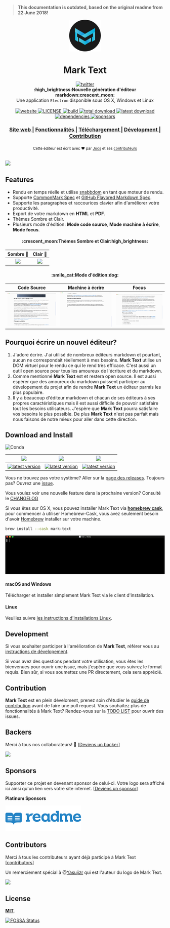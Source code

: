> **This documentation is outdated, based on the original readme from 22 June 2018!**

<p align="center"><img src="../../static/logo-small.png" alt="mark text" width="100" height="100"></p>

<h1 align="center">Mark Text</h1>

<div align="center">
  <a href="https://twitter.com/intent/tweet?via=marktextme&url=https://github.com/marktext/marktext/&text=What%20do%20you%20want%20to%20say%20to%20me?&hashtags=happyMarkText">
    <img src="https://img.shields.io/twitter/url/https/github.com/marktext/marktext.svg?style=for-the-badge" alt="twitter">
  </a>
</div>
<div align="center">
  <strong>:high_brightness:Nouvelle génération d'éditeur markdown:crescent_moon:</strong>
</div>
<div align="center">
  Une application <code>Electron</code> disponible sous OS X, Windows et Linux
</div>

<br />

<div align="center">
  <!-- Version -->
  <a href="https://marktext.github.io/website">
    <img src="https://badge.fury.io/gh/jocs%2Fmarktext.svg" alt="website">
  </a>
  <!-- License -->
  <a href="https://marktext.github.io/website">
    <img src="https://img.shields.io/github/license/marktext/marktext.svg" alt="LICENSE">
  </a>
  <!-- Build Status -->
  <a href="https://marktext.github.io/website">
    <img src="https://travis-ci.org/marktext/marktext.svg?branch=master" alt="build">
  </a>
  <!-- Downloads total -->
  <a href="https://marktext.github.io/website">
    <img src="https://img.shields.io/github/downloads/marktext/marktext/total.svg" alt="total download">
  </a>
  <!-- Downloads latest release -->
  <a href="https://marktext.github.io/website">
    <img src="https://img.shields.io/github/downloads/marktext/marktext/v0.16.2/total.svg" alt="latest download">
  </a>
  <!-- deps -->
  <a href="https://marktext.github.io/website">
    <img src="https://img.shields.io/hackage-deps/v/lens.svg" alt="dependencies">
  </a>
  <!-- sponsors -->
  <a href="https://opencollective.com/marktext">
    <img src="https://opencollective.com/marktext/tiers/silver-sponsors/badge.svg?label=SilverSponsors&color=brightgreen" alt="sponsors">
  </a>
</div>

<div align="center">
  <h3>
    <a href="https://marktext.github.io/website">
      Site web
    </a>
    <span> | </span>
    <a href="https://github.com/marktext/marktext#features">
      Fonctionnalités
    </a>
    <span> | </span>
    <a href="https://github.com/marktext/marktext#download-and-installation">
      Téléchargement
    </a>
    <span> | </span>
    <a href="https://github.com/marktext/marktext#development">
      Dévelopment
    </a>
    <span> | </span>
    <a href="https://github.com/marktext/marktext#contribution">
      Contribution
    </a>
  </h3>
</div>

<div align="center">
  <sub>Cette éditeur est écrit avec ❤︎ par
    <a href="https://github.com/Jocs">Jocs</a> et ses
    <a href="https://github.com/marktext/marktext/graphs/contributors">
      contributeurs
    </a>
  </sub>
</div>

<br />

![](../../docs/marktext.gif)

## Features

- Rendu en temps réelle et utilise [snabbdom](https://github.com/snabbdom/snabbdom) en tant que moteur de rendu.
- Supporte [CommonMark Spec](https://spec.commonmark.org/0.29/) et [GitHub Flavored Markdown Spec](https://github.github.com/gfm/).
- Supporte les paragraphes et raccourices clavier afin d'améliorer votre productivité.
- Export de votre markdown en **HTML** et **PDF**.
- Thèmes Sombre et Clair.
- Plusieurs mode d'édition: **Mode code source**, **Mode machine à écrire**, **Mode focus**.

<h4 align="center">:crescent_moon:Thèmes Sombre et Clair:high_brightness:</h4>

| Sombre :crescent_moon:                                               | Clair :high_brightness:                                             |
|:------------------------------------------------------------------:|:-------------------------------------------------------------------:|
| ![](../../docs/dark.jpg) | ![](../../docs/light.jpg) |

<h4 align="center">:smile_cat:Mode d'édition:dog:</h4>

| Code Source                                                          | Machine à écrire                                                               | Focus                                                               |
|:--------------------------------------------------------------------:|:------------------------------------------------------------------------:|:-------------------------------------------------------------------:|
| ![](../../docs/source.gif) | ![](../../docs/typewriter.gif) | ![](../../docs/focus.gif) |

## Pourquoi écrire un nouvel éditeur?

1. J'adore écrire. J'ai utilisé de nombreux éditeurs markdown et pourtant, aucun ne correspondait réellement à mes besoins. **Mark Text** utilise un DOM virtuel pour le rendu ce qui le rend très efficace. C'est aussi un outil open source pour tous les amoureux de l'écriture et du markdown.
2. Comme mentionné **Mark Text** est et restera open source. Il est aussi espérer que des amoureux du markdown puissent participer au dévelopement du projet afin de rendre **Mark Text** un éditeur parmis les plus populaire.
3. Il y a beaucoup d'éditeur markdown et chacun de ses éditeurs à ses propres caractéristiques mais il est aussi difficile de pouvoir satisfaire tout les besoins utilisateurs. J'espère que **Mark Text** pourra satisfaire vos besoins le plus possible. De plus **Mark Text** n'est pas parfait mais nous faisons de notre mieux pour aller dans cette direction.

## Download and Install

![Conda](https://img.shields.io/conda/pn/conda-forge/python.svg?style=for-the-badge)

| ![]( https://github.com/ryanoasis/nerd-fonts/wiki/screenshots/v1.0.x/mac-pass-sm.png)                                                                                                             | ![]( https://github.com/ryanoasis/nerd-fonts/wiki/screenshots/v1.0.x/windows-pass-sm.png)                                                                                                                     | ![]( https://github.com/ryanoasis/nerd-fonts/wiki/screenshots/v1.0.x/linux-pass-sm.png)                                                                                                                                   |
|:-------------------------------------------------------------------------------------------------------------------------------------------------------------------------------------------------:|:-------------------------------------------------------------------------------------------------------------------------------------------------------------------------------------------------------------:|:-------------------------------------------------------------------------------------------------------------------------------------------------------------------------------------------------------------------------:|
| [![latest version](https://img.shields.io/github/downloads/marktext/marktext/latest/marktext.dmg.svg)](https://github.com/marktext/marktext/releases/download/v0.16.2/marktext.dmg) | [![latest version](https://img.shields.io/github/downloads/marktext/marktext/latest/marktext-setup.exe.svg)](https://github.com/marktext/marktext/releases/download/v0.16.2/marktext-setup.exe) | [![latest version](https://img.shields.io/github/downloads/marktext/marktext/latest/marktext-x86_64.AppImage.svg)](https://github.com/marktext/marktext/releases/download/v0.16.2/marktext-x86_64.AppImage) |

Vous ne trouvez pas votre système? Aller sur la [page des releases](https://github.com/marktext/marktext/releases). Toujours pas? Ouvrez une [issue](https://github.com/marktext/marktext/issues).

Vous voulez voir une nouvelle feature dans la prochaine version? Consulté le [CHANGELOG](../../.github/CHANGELOG.md)

Si vous êtes sur OS X, vous pouvez installer Mark Text via [**homebrew cask**](https://github.com/caskroom/homebrew-cask), pour commencer à utiliser Homebrew-Cask, vous avez seulement besoin d'avoir [Homebrew](https://brew.sh/) installer sur votre machine.

```bash
brew install --cask mark-text
```

![](../../docs/brew-cask.gif)

#### macOS and Windows

Télécharger et installer simplement Mark Text via le client d'installation.

#### Linux

Veuillez suivre [les instructions d'installations Linux](../../docs/LINUX.md).

## Development

Si vous souhaiter participer à l'amélioration de **Mark Text**, référer vous au [instructions de dévelopement](../../CONTRIBUTING.md#build-instructions).

Si vous avez des questions pendant votre utilisation, vous êtes les bienvenues pour ouvrir une issue, mais j'espère que vous suivrez le format requis. Bien sûr, si vous soumettez une PR directement, cela sera apprécié.

## Contribution

**Mark Text** est en plein déveloment, prenez soin d'étudier le [guide de contribution](../../CONTRIBUTING.md) avant de faire une pull request. Vous souhaitez plus de fonctionnalités à Mark Text? Rendez-vous sur la [TODO LIST](../../.github/TODOLIST.md) pour ouvrir des issues.

## Backers

Merci à tous nos collaborateurs! 🙏 [[Deviens un backer](https://opencollective.com/marktext#backers)]

<a href="https://opencollective.com/marktext#backers" target="_blank"><img src="https://opencollective.com/marktext/tiers/backer.svg?avatarHeight=36" /></a>

## Sponsors

Supporter ce projet en devenant sponsor de celui-ci. Votre logo sera affiché ici ainsi qu'un lien vers votre site internet. [[Deviens un sponsor](https://opencollective.com/marktext#silver-sponsors)]

**Platinum Sponsors**

<a href="https://readme.io" target="_blank"><img src="../../docs/sponsor/readme.png" /></a>

## Contributors

Merci à tous les contributeurs ayant déjà participé à Mark Text [[contributors](https://github.com/marktext/marktext/graphs/contributors)]

Un remerciement spécial à @[Yasujizr](https://github.com/Yasujizr) qui est l'auteur du logo de Mark Text.

<a href="https://github.com/marktext/marktext/graphs/contributors"><img src="https://opencollective.com/marktext/contributors.svg?width=890" /></a>


## License

[**MIT**](../../LICENSE).

[![FOSSA Status](https://app.fossa.io/api/projects/git%2Bgithub.com%2Fmarktext%2Fmarktext.svg?type=large)](https://app.fossa.io/projects/git%2Bgithub.com%2Fmarktext%2Fmarktext?ref=badge_large)
